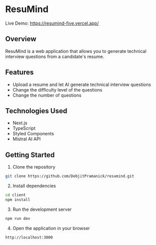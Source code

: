 # ResuMind

Live Demo: https://resumind-five.vercel.app/

## Overview

ResuMind is a web application that allows you to generate technical interview questions from a candidate's resume.

## Features

- Upload a resume and let AI generate technical interview questions
- Change the difficulty level of the questions
- Change the number of questions

## Technologies Used

- Next.js
- TypeScript
- Styled Components
- Mistral AI API

## Getting Started

1. Clone the repository

```bash
git clone https://github.com/DebjitPramanick/resumind.git
```

2. Install dependencies

```bash
cd client
npm install
```

3. Run the development server

```bash
npm run dev
```

4. Open the application in your browser

```bash
http://localhost:3000
```
